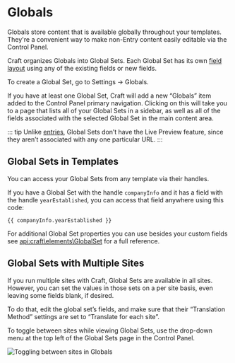 # Globals

Globals store content that is available globally throughout your templates. They're a convenient way to make non-Entry content easily editable via the Control Panel.

Craft organizes Globals into Global Sets. Each Global Set has its own [field layout](fields.md#field-layouts) using any of the existing fields or new fields.

To create a Global Set, go to Settings → Globals.

If you have at least one Global Set, Craft will add a new “Globals” item added to the Control Panel primary navigation. Clicking on this will take you to a page that lists all of your Global Sets in a sidebar, as well as all of the fields associated with the selected Global Set in the main content area.

::: tip Unlike [entries](sections-and-entries.md#entries), Global Sets don’t have the Live Preview feature, since they aren’t associated with any one particular URL. :::

## Global Sets in Templates

You can access your Global Sets from any template via their handles.

If you have a Global Set with the handle `companyInfo` and it has a field with the handle `yearEstablished`, you can access that field anywhere using this code:

```twig
{{ companyInfo.yearEstablished }}
```

For additional Global Set properties you can use besides your custom fields see <api:craft\elements\GlobalSet> for a full reference.

## Global Sets with Multiple Sites

If you run multiple sites with Craft, Global Sets are available in all sites. However, you can set the values in those sets on a per site basis, even leaving some fields blank, if desired.

To do that, edit the global set’s fields, and make sure that their “Translation Method” settings are set to “Translate for each site”.

To toggle between sites while viewing Global Sets, use the drop-down menu at the top left of the Global Sets page in the Control Panel.

![Toggling between sites in Globals](./images/globals-multisite-nav.png)